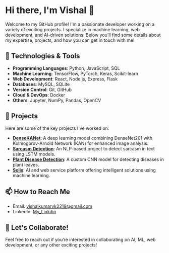 # Hi there, I'm Vishal 👋

Welcome to my GitHub profile! I'm a passionate developer working on a variety of exciting projects. I specialize in machine learning, web development, and AI-driven solutions. Below you’ll find some details about my expertise, projects, and how you can get in touch with me!

## 🔧 Technologies & Tools

- **Programming Languages**: Python, JavaScript, SQL
- **Machine Learning**: TensorFlow, PyTorch, Keras, Scikit-learn
- **Web Development**: React, Node.js, Express, Flask
- **Databases**: MySQL, SQLite
- **Version Control**: Git, GitHub
- **Cloud & DevOps**: Docker
- **Others**: Jupyter, NumPy, Pandas, OpenCV

## 🌱 Projects

Here are some of the key projects I've worked on:

- **[DenseKANet](https://github.com/vishalvk2219/DenseKANet)**: A deep learning model combining DenseNet201 with Kolmogorov-Arnold Network (KAN) for enhanced image analysis.
- **[Sarcasm Detection](https://github.com/vishalvk2219/SarcasmDetection)**: An NLP-based project to detect sarcasm in text using LSTM models.
- **[Plant Disease Detection](https://github.com/vishalvk2219/PlantDiseaseDetection)**: A custom CNN model for detecting diseases in plant leaves.
- **[Solis](https://github.com/vishalvk2219/Solis)**: AI and web service platform offering intelligent solutions using machine learning.


## 📫 How to Reach Me

- Email: [vishalkumarvk2219@gmail.com](mailto:vishalkumarvk2219@gmail.com)
- LinkedIn: [My_Linkdin](https://www.linkedin.com/in/vishal-kumar-2821a2201)

## 💬 Let's Collaborate!

Feel free to reach out if you’re interested in collaborating on AI, ML, web development, or any other exciting projects!
